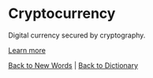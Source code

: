 # Cryptocurrency

Digital currency secured by cryptography.

[Learn more](https://en.wiktionary.org/wiki/cryptocurrency)

[Back to New Words](New_Words.md) | [Back to Dictionary](../dictionary.md)
